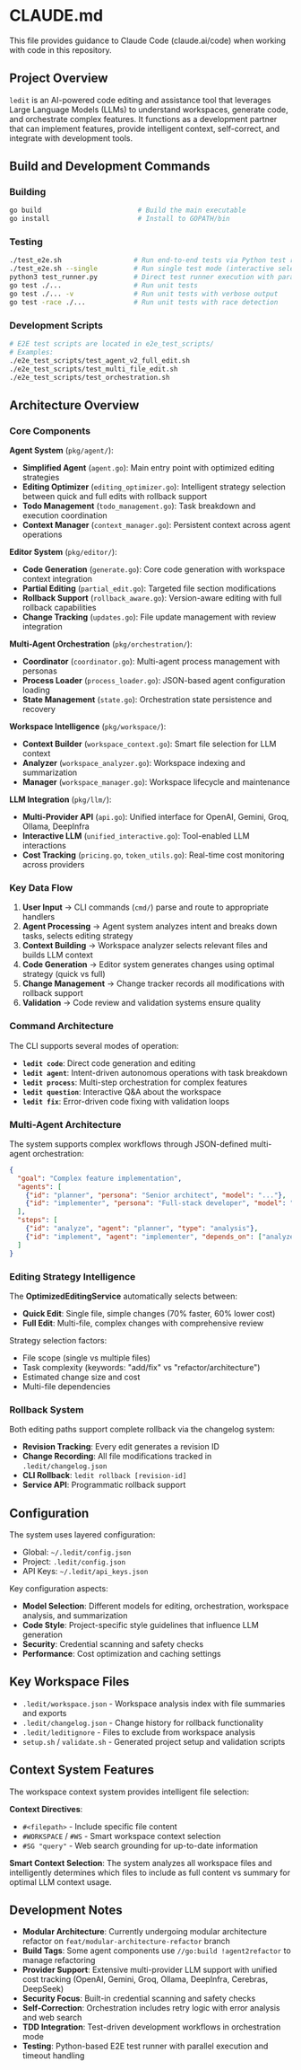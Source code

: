 # CLAUDE.md

This file provides guidance to Claude Code (claude.ai/code) when working with code in this repository.

## Project Overview

`ledit` is an AI-powered code editing and assistance tool that leverages Large Language Models (LLMs) to understand workspaces, generate code, and orchestrate complex features. It functions as a development partner that can implement features, provide intelligent context, self-correct, and integrate with development tools.

## Build and Development Commands

### Building
```bash
go build                        # Build the main executable
go install                      # Install to GOPATH/bin
```

### Testing
```bash
./test_e2e.sh                  # Run end-to-end tests via Python test runner
./test_e2e.sh --single         # Run single test mode (interactive selection)
python3 test_runner.py         # Direct test runner execution with parallel support
go test ./...                  # Run unit tests
go test ./... -v               # Run unit tests with verbose output
go test -race ./...            # Run unit tests with race detection
```

### Development Scripts
```bash
# E2E test scripts are located in e2e_test_scripts/
# Examples:
./e2e_test_scripts/test_agent_v2_full_edit.sh
./e2e_test_scripts/test_multi_file_edit.sh
./e2e_test_scripts/test_orchestration.sh
```

## Architecture Overview

### Core Components

**Agent System** (`pkg/agent/`):
- **Simplified Agent** (`agent.go`): Main entry point with optimized editing strategies  
- **Editing Optimizer** (`editing_optimizer.go`): Intelligent strategy selection between quick and full edits with rollback support
- **Todo Management** (`todo_management.go`): Task breakdown and execution coordination
- **Context Manager** (`context_manager.go`): Persistent context across agent operations

**Editor System** (`pkg/editor/`):
- **Code Generation** (`generate.go`): Core code generation with workspace context integration
- **Partial Editing** (`partial_edit.go`): Targeted file section modifications  
- **Rollback Support** (`rollback_aware.go`): Version-aware editing with full rollback capabilities
- **Change Tracking** (`updates.go`): File update management with review integration

**Multi-Agent Orchestration** (`pkg/orchestration/`):
- **Coordinator** (`coordinator.go`): Multi-agent process management with personas
- **Process Loader** (`process_loader.go`): JSON-based agent configuration loading
- **State Management** (`state.go`): Orchestration state persistence and recovery

**Workspace Intelligence** (`pkg/workspace/`):
- **Context Builder** (`workspace_context.go`): Smart file selection for LLM context
- **Analyzer** (`workspace_analyzer.go`): Workspace indexing and summarization  
- **Manager** (`workspace_manager.go`): Workspace lifecycle and maintenance

**LLM Integration** (`pkg/llm/`):
- **Multi-Provider API** (`api.go`): Unified interface for OpenAI, Gemini, Groq, Ollama, DeepInfra
- **Interactive LLM** (`unified_interactive.go`): Tool-enabled LLM interactions
- **Cost Tracking** (`pricing.go`, `token_utils.go`): Real-time cost monitoring across providers

### Key Data Flow

1. **User Input** → CLI commands (`cmd/`) parse and route to appropriate handlers
2. **Agent Processing** → Agent system analyzes intent and breaks down tasks, selects editing strategy  
3. **Context Building** → Workspace analyzer selects relevant files and builds LLM context
4. **Code Generation** → Editor system generates changes using optimal strategy (quick vs full)
5. **Change Management** → Change tracker records all modifications with rollback support
6. **Validation** → Code review and validation systems ensure quality

### Command Architecture

The CLI supports several modes of operation:
- **`ledit code`**: Direct code generation and editing
- **`ledit agent`**: Intent-driven autonomous operations with task breakdown
- **`ledit process`**: Multi-step orchestration for complex features
- **`ledit question`**: Interactive Q&A about the workspace
- **`ledit fix`**: Error-driven code fixing with validation loops

### Multi-Agent Architecture

The system supports complex workflows through JSON-defined multi-agent orchestration:

```json
{
  "goal": "Complex feature implementation",
  "agents": [
    {"id": "planner", "persona": "Senior architect", "model": "..."},
    {"id": "implementer", "persona": "Full-stack developer", "model": "..."}
  ],
  "steps": [
    {"id": "analyze", "agent": "planner", "type": "analysis"},
    {"id": "implement", "agent": "implementer", "depends_on": ["analyze"]}
  ]
}
```

### Editing Strategy Intelligence

The **OptimizedEditingService** automatically selects between:
- **Quick Edit**: Single file, simple changes (70% faster, 60% lower cost)  
- **Full Edit**: Multi-file, complex changes with comprehensive review

Strategy selection factors:
- File scope (single vs multiple files)
- Task complexity (keywords: "add/fix" vs "refactor/architecture")  
- Estimated change size and cost
- Multi-file dependencies

### Rollback System

Both editing paths support complete rollback via the changelog system:
- **Revision Tracking**: Every edit generates a revision ID
- **Change Recording**: All file modifications tracked in `.ledit/changelog.json`
- **CLI Rollback**: `ledit rollback [revision-id]` 
- **Service API**: Programmatic rollback support

## Configuration

The system uses layered configuration:
- Global: `~/.ledit/config.json` 
- Project: `.ledit/config.json`
- API Keys: `~/.ledit/api_keys.json`

Key configuration aspects:
- **Model Selection**: Different models for editing, orchestration, workspace analysis, and summarization
- **Code Style**: Project-specific style guidelines that influence LLM generation
- **Security**: Credential scanning and safety checks
- **Performance**: Cost optimization and caching settings

## Key Workspace Files

- `.ledit/workspace.json` - Workspace analysis index with file summaries and exports
- `.ledit/changelog.json` - Change history for rollback functionality  
- `.ledit/leditignore` - Files to exclude from workspace analysis
- `setup.sh` / `validate.sh` - Generated project setup and validation scripts

## Context System Features

The workspace context system provides intelligent file selection:

**Context Directives**:
- `#<filepath>` - Include specific file content
- `#WORKSPACE` / `#WS` - Smart workspace context selection
- `#SG "query"` - Web search grounding for up-to-date information

**Smart Context Selection**:
The system analyzes all workspace files and intelligently determines which files to include as full content vs summary for optimal LLM context usage.

## Development Notes

- **Modular Architecture**: Currently undergoing modular architecture refactor on `feat/modular-architecture-refactor` branch
- **Build Tags**: Some agent components use `//go:build !agent2refactor` to manage refactoring
- **Provider Support**: Extensive multi-provider LLM support with unified cost tracking (OpenAI, Gemini, Groq, Ollama, DeepInfra, Cerebras, DeepSeek)
- **Security Focus**: Built-in credential scanning and safety checks
- **Self-Correction**: Orchestration includes retry logic with error analysis and web search
- **TDD Integration**: Test-driven development workflows in orchestration mode
- **Testing**: Python-based E2E test runner with parallel execution and timeout handling